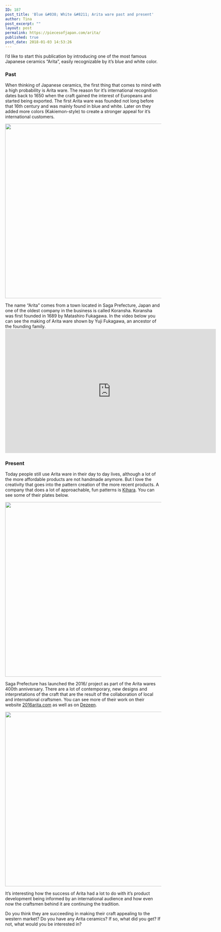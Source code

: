 ```yaml
---
ID: 187
post_title: 'Blue &#038; White &#8211; Arita ware past and present'
author: Tina
post_excerpt: ""
layout: post
permalink: https://piecesofjapan.com/arita/
published: true
post_date: 2018-01-03 14:53:26
---
```

<p id="7ff2" class="graf graf--p graf-after--figure">I’d like to start this publication by introducing one of the most famous Japanese ceramics “Arita”, easily recognizable by it’s blue and white color.</p>

<h3 id="21c7" class="graf graf--h3 graf-after--p">Past</h3>
<p id="e6e1" class="graf graf--p graf-after--h3">When thinking of Japanese ceramics, the first thing that comes to mind with a high probability is Arita ware. The reason for it’s international recognition dates back to 1650 when the craft gained the interest of Europeans and started being exported. The first Arita ware was founded not long before that 16th century and was mainly found in blue and white. Later on they added more colors (Kakiemon-style) to create a stronger appeal for it’s international customers.</p>
<p class="graf graf--p graf-after--h3"><img class="size-full wp-image-77 alignnone" src="https://piecesofjapan.com/wp-content/uploads/2018/01/arita_map.png" alt="" width="1000" height="563" /></p>
The name “Arita” comes from a town located in Saga Prefecture, Japan and one of the oldest company in the business is called Koransha. Koransha was first founded in 1689 by Matashiro Fukagawa. In the video below you can see the making of Arita ware shown by Yuji Fukagawa, an ancestor of the founding family.

<iframe src="https://www.youtube.com/embed/P-J-127jEIE" width="680" height="400" frameborder="0" allowfullscreen="allowfullscreen"><span data-mce-type="bookmark" style="display: inline-block; width: 0px; overflow: hidden; line-height: 0;" class="mce_SELRES_start">﻿</span></iframe>
<h3 id="f671" class="graf graf--h3 graf-after--figure">Present</h3>
<p id="d194" class="graf graf--p graf-after--h3">Today people still use Arita ware in their day to day lives, although a lot of the more affordable products are not handmade anymore. But I love the creativity that goes into the pattern creation of the more recent products. A company that does a lot of approachable, fun patterns is <a class="markup--anchor markup--p-anchor" href="http://store.e-kihara.co.jp/" target="_blank" rel="nofollow noopener" data-href="http://store.e-kihara.co.jp/">Kihara</a>. You can see some of their plates below.</p>
<p class="graf graf--p graf-after--h3"><img class="alignnone size-full wp-image-76" src="https://piecesofjapan.com/wp-content/uploads/2018/01/arita_kihara.png" alt="" width="1000" height="563" /></p>
<p class="graf graf--p graf-after--h3">Saga Prefecture has launched the 2016/ project as part of the Arita wares 400th anniversary. There are a lot of contemporary, new designs and interpretations of the craft that are the result of the collaboration of local and international craftsmen. You can see more of their work on their website <a class="markup--anchor markup--p-anchor" href="http://www.2016arita.com/" target="_blank" rel="nofollow noopener" data-href="http://www.2016arita.com/">2016arita.com</a> as well as on <a class="markup--anchor markup--p-anchor" href="https://www.dezeen.com/2016/04/15/2016-arita-japan-ceramics-pottery-brand-scholten-baijings-milan-design-week-2016/" target="_blank" rel="nofollow noopener" data-href="https://www.dezeen.com/2016/04/15/2016-arita-japan-ceramics-pottery-brand-scholten-baijings-milan-design-week-2016/">Dezeen</a>.</p>
<p class="graf graf--p graf-after--h3"><img class="alignnone size-full wp-image-75" src="https://piecesofjapan.com/wp-content/uploads/2018/01/arita_2016.png" alt="" width="1000" height="563" /></p>
<p class="graf graf--p graf-after--h3">It’s interesting how the success of Arita had a lot to do with it’s product development being informed by an international audience and how even now the craftsmen behind it are continuing the tradition.</p>
<p id="8055" class="graf graf--p graf-after--p graf--trailing">Do you think they are succeeding in making their craft appealing to the western market? Do you have any Arita ceramics? If so, what did you get? If not, what would you be interested in?</p>